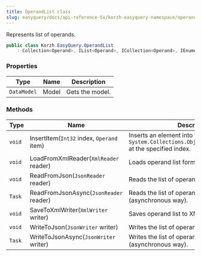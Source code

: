 ```yaml
---
title: OperandList class
slug: easyquery/docs/api-reference-5x/korzh-easyquery-namespace/operandlist-class
---
```



Represents list of operands.
```csharp
public class Korzh.EasyQuery.OperandList
    : Collection<Operand>, IList<Operand>, ICollection<Operand>, IEnumerable<Operand>, IEnumerable, IList, ICollection, IReadOnlyList<Operand>, IReadOnlyCollection<Operand>

```

### Properties

| Type | Name | Description | 
| --- | --- | --- | 
| `DataModel` | Model | Gets the model. | 


### Methods

| Type | Name | Description | 
| --- | --- | --- | 
| `void` | InsertItem(`Int32` index, `Operand` item) | Inserts an element into the `System.Collections.ObjectModel.Collection'1` at the specified index. | 
| `void` | LoadFromXmlReader(`XmlReader` reader) | Loads operand list form XML. | 
| `void` | ReadFromJson(`JsonReader` reader) | Reads the list of operands from JSON. | 
| `Task` | ReadFromJsonAsync(`JsonReader` reader) | Reads the list of operands from JSON (asynchronous way). | 
| `void` | SaveToXmlWriter(`XmlWriter` writer) | Saves operand list to XML. | 
| `void` | WriteToJson(`JsonWriter` writer) | Writes the list of operands to JSON. | 
| `Task` | WriteToJsonAsync(`JsonWriter` writer) | Writes the list of operands to JSON (asynchronous way). |